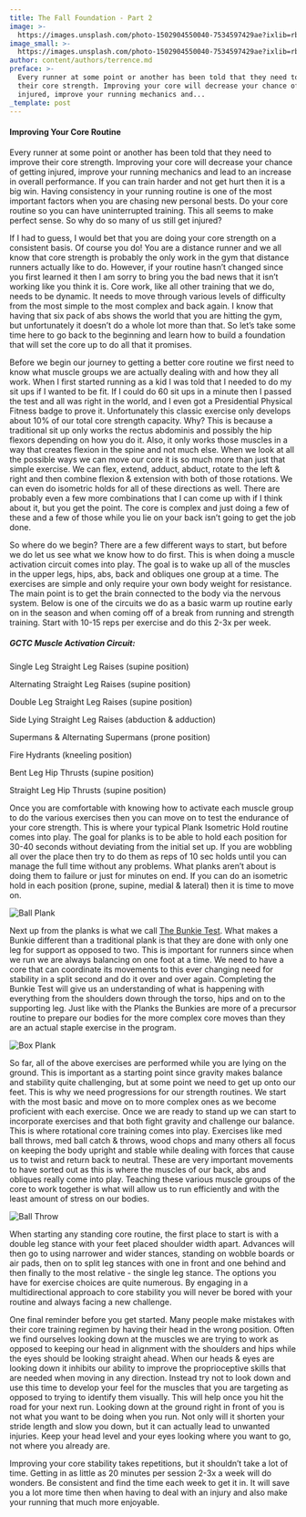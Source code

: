 ```yaml
---
title: The Fall Foundation - Part 2
image: >-
  https://images.unsplash.com/photo-1502904550040-7534597429ae?ixlib=rb-1.2.1&ixid=eyJhcHBfaWQiOjEyMDd9&auto=format&fit=crop&w=3649&q=80
image_small: >-
  https://images.unsplash.com/photo-1502904550040-7534597429ae?ixlib=rb-1.2.1&ixid=eyJhcHBfaWQiOjEyMDd9&auto=format&fit=crop&h=250&w=259&q=80
author: content/authors/terrence.md
preface: >-
  Every runner at some point or another has been told that they need to improve
  their core strength. Improving your core will decrease your chance of getting
  injured, improve your running mechanics and...
_template: post
---
```


#### Improving Your Core Routine

Every runner at some point or another has been told that they need to improve their core strength. Improving your core will decrease your chance of getting injured, improve your running mechanics and lead to an increase in overall performance. If you can train harder and not get hurt then it is a big win. Having consistency in your running routine is one of the most important factors when you are chasing new personal bests. Do your core routine so you can have uninterrupted training. This all seems to make perfect sense. So why do so many of us still get injured?

If I had to guess, I would bet that you are doing your core strength on a consistent basis. Of course you do! You are a distance runner and we all know that core strength is probably the only work in the gym that distance runners actually like to do. However, if your routine hasn’t changed since you first learned it then I am sorry to bring you the bad news that it isn’t working like you think it is. Core work, like all other training that we do, needs to be dynamic. It needs to move through various levels of difficulty from the most simple to the most complex and back again. I know that having that six pack of abs shows the world that you are hitting the gym, but unfortunately it doesn’t do a whole lot more than that. So let’s take some time here to go back to the beginning and learn how to build a foundation that will set the core up to do all that it promises.

Before we begin our journey to getting a better core routine we first need to know what muscle groups we are actually dealing with and how they all work. When I first started running as a kid I was told that I needed to do my sit ups if I wanted to be fit. If I could do 60 sit ups in a minute then I passed the test and all was right in the world, and I even got a Presidential Physical Fitness badge to prove it. Unfortunately this classic exercise only develops about 10% of our total core strength capacity. Why? This is because a traditional sit up only works the rectus abdominis and possibly the hip flexors depending on how you do it. Also, it only works those muscles in a way that creates flexion in the spine and not much else. When we look at all the possible ways we can move our core it is so much more than just that simple exercise. We can flex, extend, adduct, abduct, rotate to the left & right and then combine flexion & extension with both of those rotations. We can even do isometric holds for all of these directions as well. There are probably even a few more combinations that I can come up with if I think about it, but you get the point. The core is complex and just doing a few of these and a few of those while you lie on your back isn’t going to get the job done.

So where do we begin? There are a few different ways to start, but before we do let us see what we know how to do first. This is when doing a muscle activation circuit comes into play. The goal is to wake up all of the muscles in the upper legs, hips, abs, back and obliques one group at a time. The exercises are simple and only require your own body weight for resistance. The main point is to get the brain connected to the body via the nervous system. Below is one of the circuits we do as a basic warm up routine early on in the season and when coming off of a break from running and strength training. Start with 10-15 reps per exercise and do this 2-3x per week.

##### GCTC Muscle Activation Circuit:

Single Leg Straight Leg Raises (supine position)

Alternating Straight Leg Raises (supine position)

Double Leg Straight Leg Raises (supine position)

Side Lying Straight Leg Raises (abduction & adduction)

Supermans & Alternating Supermans (prone position)

Fire Hydrants (kneeling position)

Bent Leg Hip Thrusts (supine position)

Straight Leg Hip Thrusts (supine position)

Once you are comfortable with knowing how to activate each muscle group to do the various exercises then you can move on to test the endurance of your core strength. This is where your typical Plank Isometric Hold routine comes into play. The goal for planks is to be able to hold each position for 30-40 seconds without deviating from the initial set up. If you are wobbling all over the place then try to do them as reps of 10 sec holds until you can manage the full time without any problems. What planks aren’t about is doing them to failure or just for minutes on end. If you can do an isometric hold in each position (prone, supine, medial & lateral) then it is time to move on.

![Ball Plank](https://asset.goldencoasttrackclub.com/ball-plank.jpg)

Next up from the planks is what we call [The Bunkie Test](https://thelynomethod.com/the-bunkie-test/). What makes a Bunkie different than a traditional plank is that they are done with only one leg for support as opposed to two. This is important for runners since when we run we are always balancing on one foot at a time. We need to have a core that can coordinate its movements to this ever changing need for stability in a split second and do it over and over again. Completing the Bunkie Test will give us an understanding of what is happening with everything from the shoulders down through the torso, hips and on to the supporting leg. Just like with the Planks the Bunkies are more of a precursor routine to prepare our bodies for the more complex core moves than they are an actual staple exercise in the program.

![Box Plank](https://asset.goldencoasttrackclub.com/box-plank.jpg)

So far, all of the above exercises are performed while you are lying on the ground. This is important as a starting point since gravity makes balance and stability quite challenging, but at some point we need to get up onto our feet. This is why we need progressions for our strength routines. We start with the most basic and move on to more complex ones as we become proficient with each exercise. Once we are ready to stand up we can start to incorporate exercises and that both fight gravity and challenge our balance. This is where rotational core training comes into play. Exercises like med ball throws, med ball catch & throws, wood chops and many others all focus on keeping the body upright and stable while dealing with forces that cause us to twist and return back to neutral. These are very important movements to have sorted out as this is where the muscles of our back, abs and obliques really come into play. Teaching these various muscle groups of the core to work together is what will allow us to run efficiently and with the least amount of stress on our bodies.

![Ball Throw](https://asset.goldencoasttrackclub.com/eric-throw.jpg)

When starting any standing core routine, the first place to start is with a double leg stance with your feet placed shoulder width apart. Advances will then go to using narrower and wider stances, standing on wobble boards or air pads, then on to split leg stances with one in front and one behind and then finally to the most relative - the single leg stance. The options you have for exercise choices are quite numerous. By engaging in a multidirectional approach to core stability you will never be bored with your routine and always facing a new challenge.

One final reminder before you get started. Many people make mistakes with their core training regimen by having their head in the wrong position. Often we find ourselves looking down at the muscles we are trying to work as opposed to keeping our head in alignment with the shoulders and hips while the eyes should be looking straight ahead. When our heads & eyes are looking down it inhibits our ability to improve the proprioceptive skills that are needed when moving in any direction. Instead try not to look down and use this time to develop your feel for the muscles that you are targeting as opposed to trying to identify them visually. This will help once you hit the road for your next run. Looking down at the ground right in front of you is not what you want to be doing when you run. Not only will it shorten your stride length and slow you down, but it can actually lead to unwanted injuries. Keep your head level and your eyes looking where you want to go, not where you already are.

Improving your core stability takes repetitions, but it shouldn’t take a lot of time. Getting in as little as 20 minutes per session 2-3x a week will do wonders. Be consistent and find the time each week to get it in. It will save you a lot more time then when having to deal with an injury and also make your running that much more enjoyable.
